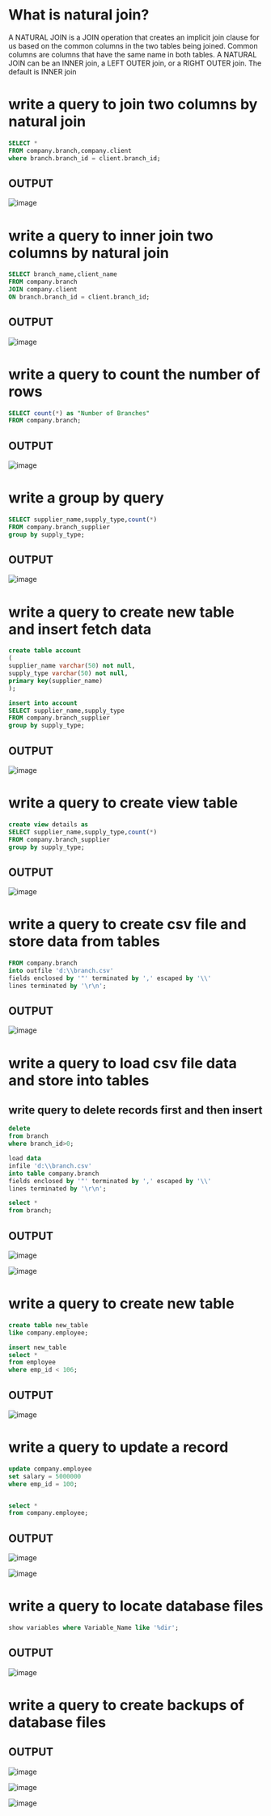 # What is natural join?
A NATURAL JOIN is a JOIN operation that creates an implicit join clause for us based on the common columns in the two tables being joined. Common columns are columns that have the same name in both tables. A NATURAL JOIN can be an INNER join, a LEFT OUTER join, or a RIGHT OUTER join. The default is INNER join

# write a query to join two columns by natural join
```sql
SELECT * 
FROM company.branch,company.client
where branch.branch_id = client.branch_id;
```
## OUTPUT
![image](https://user-images.githubusercontent.com/80588277/203887057-441ba8c8-4d67-435b-aad6-3354d5fcdcc9.png)

# write a query to inner join two columns by natural join
```sql
SELECT branch_name,client_name 
FROM company.branch
JOIN company.client
ON branch.branch_id = client.branch_id;
```
## OUTPUT
![image](https://user-images.githubusercontent.com/80588277/203888564-32a21a2e-001a-4250-956e-1c73ec9b9819.png)


# write a query to count the number of rows 
```sql
SELECT count(*) as "Number of Branches" 
FROM company.branch;
```
## OUTPUT
![image](https://user-images.githubusercontent.com/80588277/203889992-3d2687c6-de3d-4379-b630-bc1ac4d8f40d.png)


# write a group by query   
```sql
SELECT supplier_name,supply_type,count(*) 
FROM company.branch_supplier
group by supply_type;
```
## OUTPUT
![image](https://user-images.githubusercontent.com/80588277/203891634-20e612d4-5be8-49f4-828a-d8318abf6c6f.png)


# write a query to create new table and insert fetch data    
```sql
create table account
(
supplier_name varchar(50) not null,
supply_type varchar(50) not null,
primary key(supplier_name)
);

insert into account
SELECT supplier_name,supply_type
FROM company.branch_supplier
group by supply_type;
```
## OUTPUT
![image](https://user-images.githubusercontent.com/80588277/203907323-4a712915-f628-4436-8957-c65961b88ed1.png)


# write a query to create view table    
```sql
create view details as
SELECT supplier_name,supply_type,count(*) 
FROM company.branch_supplier
group by supply_type;
```
## OUTPUT
![image](https://user-images.githubusercontent.com/80588277/203907809-e1463330-0580-4679-ba89-ea30b111eb9d.png)


# write a query to create csv file and store data from tables    
```sql
FROM company.branch
into outfile 'd:\\branch.csv'
fields enclosed by '"' terminated by ',' escaped by '\\'
lines terminated by '\r\n';
```
## OUTPUT
![image](https://user-images.githubusercontent.com/80588277/203921096-5c3b3645-13fc-4594-b3f3-bb19cafd0338.png)



# write a query to load csv file data and store into tables    
## write query to delete records first and then insert
```sql
delete
from branch
where branch_id>0;
```

```sql
load data
infile 'd:\\branch.csv'
into table company.branch
fields enclosed by '"' terminated by ',' escaped by '\\'
lines terminated by '\r\n';

select *
from branch;
```
## OUTPUT
![image](https://user-images.githubusercontent.com/80588277/203922791-fb83b8c9-e186-4331-a802-b18157f684b8.png)

![image](https://user-images.githubusercontent.com/80588277/203922877-bacfc7fa-6a60-4469-b97c-8c36292fe228.png)


# write a query to create new table    
```sql
create table new_table
like company.employee;

insert new_table
select *
from employee
where emp_id < 106;
```

## OUTPUT
![image](https://user-images.githubusercontent.com/80588277/203947744-2c536c46-0bef-47e2-8033-63836ab92cfb.png)


# write a query to update a record    
```sql
update company.employee
set salary = 5000000
where emp_id = 100;


select *
from company.employee;
```
## OUTPUT
![image](https://user-images.githubusercontent.com/80588277/203954121-23e89c29-6280-41d9-8717-e2974eec0973.png)

![image](https://user-images.githubusercontent.com/80588277/203954186-349f58d9-e35f-4960-80a4-e12c7a49a3ec.png)


# write a query to locate database files   
```sql
show variables where Variable_Name like '%dir';
```
## OUTPUT
![image](https://user-images.githubusercontent.com/80588277/203979023-56b98087-5772-401a-b3ca-8d7c653739ed.png)


# write a query to create backups of database files   
## OUTPUT

![image](https://user-images.githubusercontent.com/80588277/203986940-15d8bf0e-c72c-4e87-87c1-45d0b67470c5.png)


![image](https://user-images.githubusercontent.com/80588277/203986885-db9bf2d7-34ad-4701-a18a-2657b06c63e3.png)

![image](https://user-images.githubusercontent.com/80588277/203987321-7a4ad623-e58e-4f89-b815-affce2fa63c7.png)
